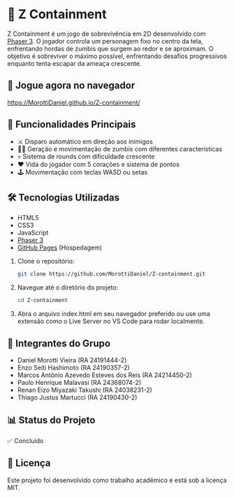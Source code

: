# 🧟 Z Containment

Z Containment é um jogo de sobrevivência em 2D desenvolvido com [Phaser 3](https://phaser.io/). O jogador controla um personagem fixo no centro da tela, enfrentando hordas de zumbis que surgem ao redor e se aproximam. O objetivo é sobreviver o máximo possível, enfrentando desafios progressivos enquanto tenta escapar da ameaça crescente.

## 🎯 Jogue agora no navegador
https://MorottiDaniel.github.io/Z-containment/

## 🎲 Funcionalidades Principais

- ⚔️ Disparo automático em direção aos inimigos
- 🧟‍♂️ Geração e movimentação de zumbis com diferentes características
- 💀 Sistema de rounds com dificuldade crescente
- ❤️ Vida do jogador com 5 corações e sistema de pontos
- 🕹️ Movimentação com teclas WASD ou setas

## 🛠️ Tecnologias Utilizadas

- HTML5
- CSS3
- JavaScript
- [Phaser 3](https://phaser.io/)
- [GitHub Pages](https://pages.github.com/) (Hospedagem)

1. Clone o repositório:

   ```bash
   git clone https://github.com/MorottiDaniel/Z-containment.git

2. Navegue até o diretório do projeto:

   ```bash
   cd Z-containment

3. Abra o arquivo index.html em seu navegador preferido ou use uma extensão como o Live Server no VS Code para rodar localmente.

## 👥 Integrantes do Grupo
- Daniel Morotti Vieira (RA 24191444-2)
- Enzo Seiti Hashimoto (RA 24190357-2)
- Marcos Antônio Azevedo Esteves dos Reis (RA 24214450-2)
- Paulo Henrique Malavasi (RA 24368074-2)
- Renan Eizo Miyazaki Takushi (RA 24038231-2)
- Thiago Justus Martucci (RA 24190430-2)

## 📊 Status do Projeto
✅ Concluído

## 📄 Licença
Este projeto foi desenvolvido como trabalho acadêmico e está sob a licença MIT.
